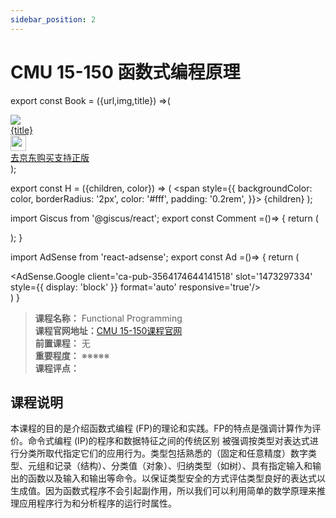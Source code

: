 ```yaml
---
sidebar_position: 2
---
```


# CMU 15-150 函数式编程原理

export const Book = ({url,img,title}) =>(
<div class="bookitem">
  <a href={url} target="_blank" class="book-content">
    <div class="book-img">
      <img src={img} />
    </div>
    <div class="book-detail">
      <div class="book-title">{title}</div>
      <div class="boook-desc">
        <img width="25" height="25" src="https://hackweek-1251009918.cos.ap-shanghai.myqcloud.com/hackway/cs/jd.svg" />
        <div class="book-jd">去京东购买支持正版</div>
      </div>
    </div>
  </a>
  </div> 
);

export const H = ({children, color}) => (
  <span
    style={{
      backgroundColor: color,
      borderRadius: '2px',
      color: '#fff',
      padding: '0.2rem',
    }}>
    {children}
  </span>
);

import Giscus from '@giscus/react';
export const Comment =()=> {
  return (
   <div className="comments-container">
      <Giscus
        src="https://giscus.app/client.js"
        id="comments"
        repo="lidongyx/hackwaydoc"
        repoId="R_kgDOHUMOyA"
        category="Announcements"
        categoryId="DIC_kwDOHUMOyM4CPCtD"
        mapping="title"
        reactionsEnabled="1"
        emitMetadata="0"
        inputPosition="top"
        theme="light"
        lang="zh-CN"
        crossorigin="anonymous"
      />
    </div>
  );
}

import AdSense from 'react-adsense';
export const Ad =()=> {
  return (
    <div className="ad-container">
      <AdSense.Google
        client='ca-pub-3564174644141518'
        slot='1473297334'
        style={{ display: 'block' }}
        format='auto'
        responsive='true'/>
    </div>
  )
}

>**课程名称：** Functional Programming     
**课程官网地址：**[CMU 15-150课程官网](http://www.cs.cmu.edu/~15150/)  
**前置课程：** 无  
**重要程度：** ※※※※※  
**课程评点：** 

## 课程说明
本课程的目的是介绍函数式编程 (FP)的理论和实践。FP的特点是强调计算作为评价。命令式编程 (IP)的程序和数据特征之间的传统区别 被强调按类型对表达式进行分类所取代指定它们的应用行为。类型包括熟悉的（固定和任意精度）数字类型、元组和记录（结构）、分类值（对象）、归纳类型（如树）、具有指定输入和输出的函数以及输入和输出等命令。以保证类型安全的方式评估类型良好的表达式以生成值。因为函数式程序不会引起副作用，所以我们可以利用简单的数学原理来推理应用程序行为和分析程序的运行时属性。


<Comment></Comment>
